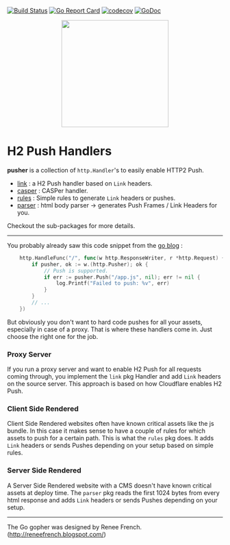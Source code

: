 [![Build Status](https://travis-ci.org/romainmenke/pusher.svg?branch=master)](https://travis-ci.org/romainmenke/pusher)
[![Go Report Card](https://goreportcard.com/badge/github.com/romainmenke/pusher)](https://goreportcard.com/report/github.com/romainmenke/pusher)
[![codecov](https://codecov.io/gh/romainmenke/pusher/branch/master/graph/badge.svg)](https://codecov.io/gh/romainmenke/pusher)
[![GoDoc](https://godoc.org/github.com/romainmenke/pusher?status.svg)](https://godoc.org/github.com/romainmenke/pusher)

<p align="center">
  <img src="https://cloud.githubusercontent.com/assets/11521496/24838540/070645b2-1d4a-11e7-9c39-900371d5fda3.png" width="250"/>
</p>

# H2 Push Handlers

**pusher** is a collection of `http.Handler`'s to easily enable HTTP2 Push.

- [link](https://github.com/romainmenke/pusher/tree/master/link) : a H2 Push handler based on `Link` headers.
- [casper](https://github.com/romainmenke/pusher/tree/master/casper) : CASPer handler.
- [rules](https://github.com/romainmenke/pusher/tree/master/rules) : Simple rules to generate `Link` headers or pushes.
- [parser](https://github.com/romainmenke/pusher/tree/master/parser) : html body parser -> generates Push Frames / Link Headers for you.

Checkout the sub-packages for more details.

----

You probably already saw this code snippet from the [go blog](https://blog.golang.org/h2push) :

```go
    http.HandleFunc("/", func(w http.ResponseWriter, r *http.Request) {
        if pusher, ok := w.(http.Pusher); ok {
            // Push is supported.
            if err := pusher.Push("/app.js", nil); err != nil {
                log.Printf("Failed to push: %v", err)
            }
        }
        // ...
    })
```

But obviously you don't want to hard code pushes for all your assets, especially in case of a proxy. That is where these handlers come in. Just choose the right one for the job.

### Proxy Server

If you run a proxy server and want to enable H2 Push for all requests coming through, you implement the `link` pkg Handler and add `Link` headers on the source server. This approach is based on how Cloudflare enables H2 Push.

### Client Side Rendered

Client Side Rendered websites often have known critical assets like the js bundle. In this case it makes sense to have a couple of rules for which assets to push for a certain path. This is what the `rules` pkg does. It adds `Link` headers or sends Pushes depending on your setup based on simple rules.

### Server Side Rendered

A Server Side Rendered website with a CMS doesn't have known critical assets at deploy time. The `parser` pkg reads the first 1024 bytes from every html response and adds `Link` headers or sends Pushes depending on your setup.

----

The Go gopher was designed by Renee French. (http://reneefrench.blogspot.com/)

